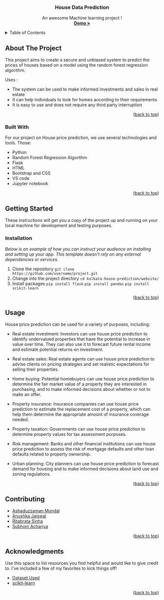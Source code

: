 <div align="center" id="readme-top">

  <h3 align="center">House Data Prediction</h3>

  <p align="center">
    An awesome Machine learning project !
    <br />
    <a href="https://github.com/othneildrew/Best-README-Template"><strong>Demo »</strong></a>
</div>



<!-- TABLE OF CONTENTS -->
<details>
  <summary>Table of Contents</summary>
  <ol>
    <li>
      <a href="#about-the-project">About The Project</a>
      <ul>
        <li><a href="#built-with">Built With</a></li>
      </ul>
    </li>
    <li>
      <a href="#getting-started">Getting Started</a>
      <ul>
        <li><a href="#prerequisites">Prerequisites</a></li>
        <li><a href="#installation">Installation</a></li>
      </ul>
    </li>
    <li><a href="#usage">Usage</a></li>
    <li><a href="#contributing">Contributing</a></li>
    <li><a href="#acknowledgments">Acknowledgments</a></li>
  </ol>
</details>



<!-- ABOUT THE PROJECT -->
## About The Project


This project aims to create a secure and unbiased system to predict the prices of houses based on a model using the random forest regression algorithm.

Uses :
* The system can be used to make informed investments and sales in real estate
* It can help individuals to look for homes according to their requirements
* It is easy to use and does not require any third party interruption





<p align="right">(<a href="#readme-top">back to top</a>)</p>



### Built With

For our project on House price prediction, we use several technologies and tools. Those:

* Python
* Random Forest Regression Algorithm
* Flask
* HTML
* Bootstrap and CSS
* VS code
* Jupyter notebook

<p align="right">(<a href="#readme-top">back to top</a>)</p>



<!-- GETTING STARTED -->
## Getting Started

These instructions will get you a copy of the project up and running on your local machine for development and testing purposes.

### Installation

_Below is an example of how you can instruct your audience on installing and setting up your app. This template doesn't rely on any external dependencies or services._

1. Clone the repository
   ```git clone https://github.com/username/project.git```
2. Change into the project directory
	```cd kolkata-house-prediction/website/```
3. Install packages
   ```pip install flask```
   ```pip install pandas```
   ```pip install scikit-learn```

<p align="right">(<a href="#readme-top">back to top</a>)</p>



<!-- USAGE EXAMPLES -->
## Usage

House price prediction can be used for a variety of purposes, including:

* Real estate investment: Investors can use house price prediction to identify undervalued properties that have the potential to increase in value over time. They can also use it to forecast future rental income and estimate potential returns on investment.

* Real estate sales: Real estate agents can use house price prediction to advise clients on pricing strategies and set realistic expectations for selling their properties.

* Home buying: Potential homebuyers can use house price prediction to determine the fair market value of a property they are interested in purchasing, and to make informed decisions about whether or not to make an offer.

* Property insurance: Insurance companies can use house price prediction to estimate the replacement cost of a property, which can help them determine the appropriate amount of insurance coverage needed.

* Property taxation: Governments can use house price prediction to determine property values for tax assessment purposes.

* Risk management: Banks and other financial institutions can use house price prediction to assess the risk of mortgage defaults and other loan defaults related to property ownership.

* Urban planning: City planners can use house price prediction to forecast demand for housing and to make informed decisions about land use and zoning regulations.

<p align="right">(<a href="#readme-top">back to top</a>)</p>



<!-- CONTRIBUTING -->
## Contributing

* [Ashaduzzaman Mondal](https://github.com/ashaduzzaman2002)
* [Anushka Jaiswal](https://github.com/TheycallmeAJ)
* [Ritabrata Sinha](https://github.com/Ritobroto02)
* [Subhom Acharjya](https://github.com/SubhomAcharjya)

<p align="right">(<a href="#readme-top">back to top</a>)</p>




<!-- ACKNOWLEDGMENTS -->
## Acknowledgments

Use this space to list resources you find helpful and would like to give credit to. I've included a few of my favorites to kick things off!

* [Dataset Used](https://www.kaggle.com/datasets)
* [scikit-learn](https://scikit-learn.org/stable/)



<p align="right">(<a href="#readme-top">back to top</a>)</p>


